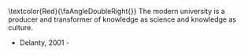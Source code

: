 \textcolor{Red}{\faAngleDoubleRight{}} The modern university is a producer and transformer of knowledge as science and knowledge as culture.
- Delanty, 2001 - 
  
